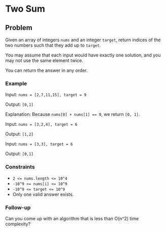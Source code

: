 # Two Sum

## Problem

Given an array of integers `nums` and an integer `target`, return indices of the two numbers such that they add up to `target`.

You may assume that each input would have exactly one solution, and you may not use the same element twice.

You can return the answer in any order.

### Example

Input: `nums = [2,7,11,15], target = 9`

Output: `[0,1]`

Explanation: Because `nums[0] + nums[1] == 9`, we return `[0, 1]`.

Input: `nums = [3,2,4], target = 6`

Output: `[1,2]`

Input: `nums = [3,3], target = 6`

Output: `[0,1]`

### Constraints

- `2 <= nums.length <= 10^4`
- `-10^9 <= nums[i] <= 10^9`
- `-10^9 <= target <= 10^9`
- Only one valid answer exists.

### Follow-up

Can you come up with an algorithm that is less than O(n^2) time complexity?
